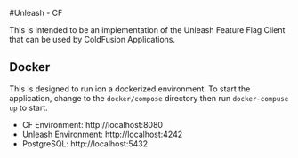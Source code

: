 #Unleash - CF

This is intended to be an implementation of the Unleash Feature Flag Client that can be used by ColdFusion Applications.

## Docker
This is designed to run ion a dockerized environment.  To start the application, change to the `docker/compose` directory then run `docker-compuse up` to start.
* CF Environment: http://localhost:8080
* Unleash Environment: http://localhost:4242
* PostgreSQL: http://localhost:5432
